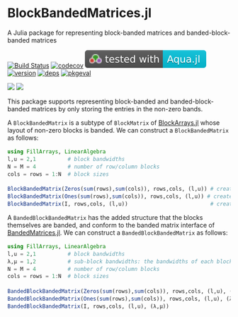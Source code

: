 # BlockBandedMatrices.jl
A Julia package for representing block-banded matrices and banded-block-banded matrices

[![Build Status](https://github.com/JuliaLinearAlgebra/BlockBandedMatrices.jl/workflows/CI/badge.svg)](https://github.com/JuliaLinearAlgebra/BlockBandedMatrices.jl/actions)
[![codecov](https://codecov.io/gh/JuliaLinearAlgebra/BlockBandedMatrices.jl/branch/master/graph/badge.svg)](https://codecov.io/gh/JuliaLinearAlgebra/BlockBandedMatrices.jl)
[![Aqua QA](https://raw.githubusercontent.com/JuliaTesting/Aqua.jl/master/badge.svg)](https://github.com/JuliaTesting/Aqua.jl)
[![version](https://juliahub.com/docs/General/BlockBandedMatrices/stable/version.svg)](https://juliahub.com/ui/Packages/General/BlockBandedMatrices)
[![deps](https://juliahub.com/docs/General/BlockBandedMatrices/stable/deps.svg)](https://juliahub.com/ui/Packages/General/BlockBandedMatrices?t=2)
[![pkgeval](https://juliahub.com/docs/General/BlockBandedMatrices/stable/pkgeval.svg)](https://juliaci.github.io/NanosoldierReports/pkgeval_badges/report.html)

[![](https://img.shields.io/badge/docs-stable-blue.svg)](https://JuliaLinearAlgebra.github.io/BlockBandedMatrices.jl/stable)
[![](https://img.shields.io/badge/docs-latest-blue.svg)](https://JuliaLinearAlgebra.github.io/BlockBandedMatrices.jl/dev)





This package supports representing block-banded and banded-block-banded matrices by only
storing the entries in the non-zero bands.


A `BlockBandedMatrix` is a subtype of `BlockMatrix` of [BlockArrays.jl](https://github.com/JuliaArrays/BlockArrays.jl)
whose layout of non-zero blocks is banded. We can construct a `BlockBandedMatrix` as follows:
```julia
using FillArrays, LinearAlgebra
l,u = 2,1          # block bandwidths
N = M = 4          # number of row/column blocks
cols = rows = 1:N  # block sizes

BlockBandedMatrix(Zeros(sum(rows),sum(cols)), rows,cols, (l,u)) # creates a block-banded matrix of zeros
BlockBandedMatrix(Ones(sum(rows),sum(cols)), rows,cols, (l,u)) # creates a block-banded matrix with ones in the non-zero entries
BlockBandedMatrix(I, rows,cols, (l,u))                          # creates a block-banded  identity matrix
```

A `BandedBlockBandedMatrix` has the added structure that the blocks themselves are
banded, and conform to the banded matrix interface of [BandedMatrices.jl](https://github.com/JuliaLinearAlgebra/BandedMatrices.jl).
We can construct a `BandedBlockBandedMatrix` as follows:
```julia
using FillArrays, LinearAlgebra
l,u = 2,1          # block bandwidths
λ,μ = 1,2          # sub-block bandwidths: the bandwidths of each block
N = M = 4          # number of row/column blocks
cols = rows = 1:N  # block sizes

BandedBlockBandedMatrix(Zeros(sum(rows),sum(cols)), rows,cols, (l,u), (λ,μ)) # creates a banded-block-banded matrix of zeros
BandedBlockBandedMatrix(Ones(sum(rows),sum(cols)), rows,cols, (l,u), (λ,μ))  # creates a banded-block-banded matrix with ones in the non-zero entries
BandedBlockBandedMatrix(I, rows,cols, (l,u), (λ,μ))                          # creates a banded-block-banded identity matrix
```
